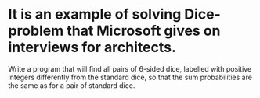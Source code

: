 # It is an example of solving Dice-problem that Microsoft gives on interviews for architects.

Write a program that will find all pairs of 6-sided dice, labelled with positive integers differently from the standard dice, so that
the sum probabilities are the same as for a pair of standard dice.
